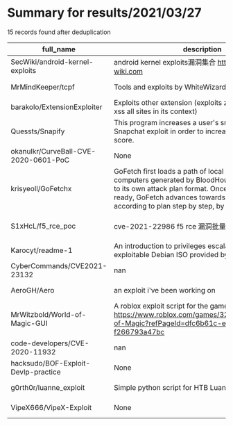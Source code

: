 
# Summary for results/2021/03/27
    
15 records found after deduplication

| full_name | description | html_url | matched_list | matched_count | pushed_at | size | stargazers_count | language | forks_count |
|--------------------------------------|------------------------------------------------------------------------------------------------------------------------------------------------------------------------------------------------------------------------------------------------------------------|---------------------------------------------------------|-------------------------------|-----------------|---------------------------|--------|--------------------|------------|---------------|
| SecWiki/android-kernel-exploits | android kernel exploits漏洞集合 https://www.sec-wiki.com | https://github.com/SecWiki/android-kernel-exploits | ['exploit'] | 1 | 2021-03-27 01:57:43+00:00 | 33 | 134 | C | 62 |
| MrMindKeeper/tcpf | Tools and exploits by WhiteWizard | https://github.com/MrMindKeeper/tcpf | ['exploit'] | 1 | 2021-03-27 20:27:30+00:00 | 87 | 2 | C | 1 |
| barakolo/ExtensionExploiter | Exploits other extension (exploits zotero extension to xss all sites in its context) | https://github.com/barakolo/ExtensionExploiter | ['exploit'] | 1 | 2021-03-27 13:57:03+00:00 | 200 | 0 | JavaScript | 0 |
| Quessts/Snapify | This program increases a user's snap score. It uses a Snapchat exploit in order to increase a users snap score. | https://github.com/Quessts/Snapify | ['exploit'] | 1 | 2021-03-27 17:45:46+00:00 | 46 | 22 | Python | 7 |
| okanulkr/CurveBall-CVE-2020-0601-PoC | None | https://github.com/okanulkr/CurveBall-CVE-2020-0601-PoC | ['cve poc', 'cve-2'] | 2 | 2021-03-27 13:34:15+00:00 | 2114 | 0 | Ruby | 0 |
| krisyeoll/GoFetchx | GoFetch first loads a path of local admin users and computers generated by BloodHound and converts it to its own attack plan format. Once the attack plan is ready, GoFetch advances towards the destination according to plan step by step, by successively app | https://github.com/krisyeoll/GoFetchx | ['remote code execution'] | 1 | 2021-03-27 18:08:19+00:00 | 1586 | 0 | PowerShell | 0 |
| S1xHcL/f5_rce_poc | cve-2021-22986 f5 rce 漏洞批量检测 poc | https://github.com/S1xHcL/f5_rce_poc | ['cve poc', 'rce', 'rce poc'] | 3 | 2021-03-27 10:02:59+00:00 | 146 | 23 | Python | 6 |
| Karocyt/readme-1 | An introduction to privileges escalation based on an exploitable Debian ISO provided by our school | https://github.com/Karocyt/readme-1 | ['exploit'] | 1 | 2021-03-27 01:58:45+00:00 | 5 | 0 | Shell | 0 |
| CyberCommands/CVE2021-23132 | nan | https://github.com/CyberCommands/CVE2021-23132 | ['cve-2'] | 1 | 2021-03-27 11:59:35+00:00 | 11 | 4 | Python | 1 |
| AeroGH/Aero | an exploit i've been working on | https://github.com/AeroGH/Aero | ['exploit'] | 1 | 2021-03-27 13:36:48+00:00 | 2 | 0 | | 0 |
| MrWitzbold/World-of-Magic-GUI | A roblox exploit script for the game World of magic: https://www.roblox.com/games/3272915504/World-of-Magic?refPageId=dfc6b61c-eab5-4929-844d-f266793a47bc | https://github.com/MrWitzbold/World-of-Magic-GUI | ['exploit'] | 1 | 2021-03-27 03:24:46+00:00 | 21 | 0 | Lua | 0 |
| code-developers/CVE-2020-11932 | nan | https://github.com/code-developers/CVE-2020-11932 | ['cve-2'] | 1 | 2021-03-27 07:42:27+00:00 | 6 | 1 | C | 0 |
| hacksudo/BOF-Exploit-Devlp-practice | None | https://github.com/hacksudo/BOF-Exploit-Devlp-practice | ['exploit'] | 1 | 2021-03-27 18:09:42+00:00 | 8994 | 6 | Python | 1 |
| g0rth0r/luanne_exploit | Simple python script for HTB Luanne machine | https://github.com/g0rth0r/luanne_exploit | ['exploit'] | 1 | 2021-03-27 19:07:09+00:00 | 0 | 0 | | 0 |
| VipeX666/VipeX-Exploit | None | https://github.com/VipeX666/VipeX-Exploit | ['exploit'] | 1 | 2021-03-27 22:05:44+00:00 | 1 | 0 | | 0 |
